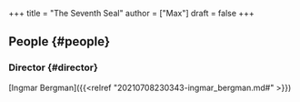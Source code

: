 +++
title = "The Seventh Seal"
author = ["Max"]
draft = false
+++

## People {#people}


### Director {#director}

[Ingmar Bergman]({{<relref "20210708230343-ingmar_bergman.md#" >}})
